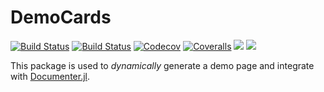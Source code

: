 # DemoCards

[![Build Status](https://travis-ci.org/johnnychen94/DemoCards.jl.svg?branch=master)](https://travis-ci.org/johnnychen94/DemoCards.jl)
[![Build Status](https://ci.appveyor.com/api/projects/status/github/johnnychen94/DemoCards.jl?svg=true)](https://ci.appveyor.com/project/johnnychen94/DemoCards-jl)
[![Codecov](https://codecov.io/gh/johnnychen94/DemoCards.jl/branch/master/graph/badge.svg)](https://codecov.io/gh/johnnychen94/DemoCards.jl)
[![Coveralls](https://coveralls.io/repos/github/johnnychen94/DemoCards.jl/badge.svg?branch=master)](https://coveralls.io/github/johnnychen94/DemoCards.jl?branch=master)
[![](https://img.shields.io/badge/docs-stable-blue.svg)](https://johnnychen94.github.io/DemoCards.jl/stable)
[![](https://img.shields.io/badge/docs-dev-blue.svg)](https://johnnychen94.github.io/DemoCards.jl/dev)

This package is used to *dynamically* generate a demo page and integrate with [Documenter.jl](https://github.com/JuliaDocs/Documenter.jl).
